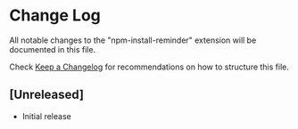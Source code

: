 # Change Log

All notable changes to the "npm-install-reminder" extension will be documented in this file.

Check [Keep a Changelog](http://keepachangelog.com/) for recommendations on how to structure this file.

## [Unreleased]

- Initial release